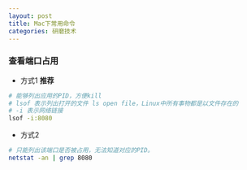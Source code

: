 ```yaml
---
layout: post
title: Mac下常用命令
categories: 研磨技术
---
```


### 查看端口占用

- 方式1 **推荐**

```sh
# 能够列出应用的PID，方便kill
# lsof 表示列出打开的文件 ls open file，Linux中所有事物都是以文件存在的
# -i 表示网络链接
lsof -i:8080
```

- 方式2

```sh
# 只能列出该端口是否被占用，无法知道对应的PID。
netstat -an | grep 8080
```







	
	 
	

        









